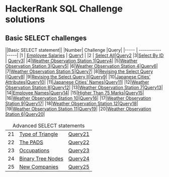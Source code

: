 # HackerRank SQL Challenge solutions
## Basic SELECT challenges
||Basic SELECT statement||
|Number|	Challenge	|Query|
|----- | -----------|-----|
|1     |	[Employee Salaries](https://www.hackerrank.com/challenges/salary-of-employees/problem?isFullScreen=true) | [Query1](https://github.com/kicherethedatascientist/HackerRank_SQL_Challenges_Solutions/blob/main/Basic%20SELECT/Employee%20Salaries) |
|2 | [Select All](https://www.hackerrank.com/challenges/select-all-sql/problem?isFullScreen=true)|[Query2](https://github.com/kicherethedatascientist/HackerRank_SQL_Challenges_Solutions/blob/main/Basic%20SELECT/SELECT%20all.sql)
|3|[Select By ID](https://www.hackerrank.com/challenges/select-by-id/problem?isFullScreen=true) | [Query3](https://github.com/kicherethedatascientist/HackerRank_SQL_Challenges_Solutions/blob/main/Basic%20SELECT/Select%20By%20ID)|
|4|[Weather Observation Station 1](https://www.hackerrank.com/challenges/weather-observation-station-1/problem?isFullScreen=true)|[Query4](https://github.com/kicherethedatascientist/HackerRank_SQL_Challenges_Solutions/blob/main/Basic%20SELECT/Weather%20Observation%20Station%201)|
|5|[Weather Observation Station 3](https://www.hackerrank.com/challenges/weather-observation-station-3/problem?isFullScreen=true)|[Query5](https://github.com/kicherethedatascientist/HackerRank_SQL_Challenges_Solutions/blob/main/Basic%20SELECT/Weather%20Observation%20Station%203)|
|6|[Weather Observation Station 4](https://www.hackerrank.com/challenges/weather-observation-station-4/problem?isFullScreen=true)|[Query6](https://github.com/kicherethedatascientist/HackerRank_SQL_Challenges_Solutions/blob/main/Basic%20SELECT/Weather%20Observation%20Station%204)|
|7|[Weather Observation Station 5](https://www.hackerrank.com/challenges/weather-observation-station-5/problem?isFullScreen=true)|[Query7](https://github.com/kicherethedatascientist/HackerRank_SQL_Challenges_Solutions/blob/main/Basic%20SELECT/Weather%20Observation%20Station%205)|
|8|[Revising the Select Query I](https://www.hackerrank.com/challenges/revising-the-select-query/problem?isFullScreen=true)|[Query8](https://github.com/kicherethedatascientist/HackerRank_SQL_Challenges_Solutions/blob/main/Basic%20SELECT/Revising%20the%20Select%20Query%20I)|
|9|[Revising the Select Query II](https://www.hackerrank.com/challenges/revising-the-select-query-2/problem?isFullScreen=true)|[Query9](https://github.com/kicherethedatascientist/HackerRank_SQL_Challenges_Solutions/blob/main/Basic%20SELECT/Revising%20the%20Select%20Query%20II)|
|10|[Japanese Cities' Attributes](https://www.hackerrank.com/challenges/japanese-cities-attributes/problem?isFullScreen=true)|[Query10](https://github.com/kicherethedatascientist/HackerRank_SQL_Challenges_Solutions/blob/main/Basic%20SELECT/Japanese%20Cities'%20Attributes)|
|11|[Japanese Cities' Names](https://www.hackerrank.com/challenges/japanese-cities-name/problem?isFullScreen=true)|[Query11](https://github.com/kicherethedatascientist/HackerRank_SQL_Challenges_Solutions/blob/main/Basic%20SELECT/Japanese%20Cities'%20Names)|
|12|[Weather Observation Station 8](https://www.hackerrank.com/challenges/weather-observation-station-8/problem?isFullScreen=true)|[Query12](https://github.com/kicherethedatascientist/HackerRank_SQL_Challenges_Solutions/blob/main/Basic%20SELECT/Weather%20Observation%20Station%208)|
|13|[Weather Observation Station 7](https://www.hackerrank.com/challenges/weather-observation-station-7/problem?isFullScreen=true)|[Query13](https://github.com/kicherethedatascientist/HackerRank_SQL_Challenges_Solutions/blob/main/Basic%20SELECT/Weather%20Observation%20Station%207)|
|14|[Employee Names](https://www.hackerrank.com/challenges/name-of-employees/problem?isFullScreen=true)|[Query14](https://github.com/kicherethedatascientist/HackerRank_SQL_Challenges_Solutions/blob/main/Basic%20SELECT/Employee%20Names)|
|15|[Higher Than 75 Marks](https://www.hackerrank.com/challenges/more-than-75-marks/problem?isFullScreen=true)|[Query15](https://github.com/kicherethedatascientist/HackerRank_SQL_Challenges_Solutions/blob/main/Basic%20SELECT/Higher%20Than%2075%20Marks)|
|16|[Weather Observation Station 10](https://www.hackerrank.com/challenges/weather-observation-station-10/problem?isFullScreen=true)|[Query16](https://github.com/kicherethedatascientist/HackerRank_SQL_Challenges_Solutions/blob/main/Basic%20SELECT/Weather%20Observation%20Station%2010)|
|17|[Weather Observation Station 9](https://www.hackerrank.com/challenges/weather-observation-station-9/problem?isFullScreen=true)|[Query17](https://github.com/kicherethedatascientist/HackerRank_SQL_Challenges_Solutions/blob/main/Basic%20SELECT/Weather%20Observation%20Station%209)|
|18|[Weather Observation Station 12](https://www.hackerrank.com/challenges/weather-observation-station-12/problem?isFullScreen=true)|[Query18](https://github.com/kicherethedatascientist/HackerRank_SQL_Challenges_Solutions/blob/main/Basic%20SELECT/Weather%20Observation%20Station%2012)|
|19|[Weather Observation Station 11](https://www.hackerrank.com/challenges/weather-observation-station-11/problem?isFullScreen=true)|[Query19](https://github.com/kicherethedatascientist/HackerRank_SQL_Challenges_Solutions/tree/main/Basic%20SELECT)|
|20|[Weather Observation Station 6](https://www.hackerrank.com/challenges/weather-observation-station-6/problem?isFullScreen=true)|[Query20](https://github.com/kicherethedatascientist/HackerRank_SQL_Challenges_Solutions/blob/main/Basic%20SELECT/Weather%20Observation%20Station%206)|



<table>
<thead>
<td colspan="3" align="center"> Advanced SELECT statements
</td>
</thead>
<tbody>
<tr>
<td align="center">21</td>
<td><a href="https://www.hackerrank.com/challenges/what-type-of-triangle/problem" rel="nofollow">Type of Triangle</a></td>
<td align="center"><a href="/Thomas-George-T/HackerRank-SQL-Challenges-Solutions/blob/master/Advanced%20Select/Type%20of%20Triangle.sql">Query21</a></td>
</tr>
<tr>
<td align="center">22</td>
<td><a href="https://www.hackerrank.com/challenges/the-pads/problem" rel="nofollow">The PADS</a></td>
<td align="center"><a href="/Thomas-George-T/HackerRank-SQL-Challenges-Solutions/blob/master/Advanced%20Select/The%20PADS.sql">Query22</a></td>
</tr>
<tr>
<td align="center">23</td>
<td><a href="https://www.hackerrank.com/challenges/occupations/problem" rel="nofollow">Occupations</a></td>
<td align="center"><a href="/Thomas-George-T/HackerRank-SQL-Challenges-Solutions/blob/master/Advanced%20Select/Occupations.sql">Query23</a></td>
</tr>
<tr>
<td align="center">24</td>
<td><a href="https://www.hackerrank.com/challenges/binary-search-tree-1/problem" rel="nofollow">Binary Tree Nodes</a></td>
<td align="center"><a href="/Thomas-George-T/HackerRank-SQL-Challenges-Solutions/blob/master/Advanced%20Select/Binary%20Tree%20Nodes.sql">Query24</a></td>
</tr>
<tr>
<td align="center">25</td>
<td><a href="https://www.hackerrank.com/challenges/the-company/problem" rel="nofollow">New Companies</a></td>
<td align="center"><a href="/Thomas-George-T/HackerRank-SQL-Challenges-Solutions/blob/master/Advanced%20Select/New%20Companies.sql">Query25</a></td>
</tr>
</tbody>
</table>


